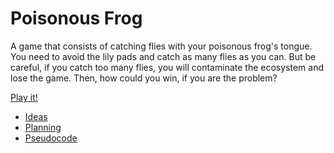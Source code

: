 # Poisonous Frog

A game that consists of catching flies with your poisonous frog's tongue. You need to avoid the lily pads and catch as many flies as you can. 
But be careful, if you catch too many flies, you will contaminate the ecosystem and lose the game. Then, how could you win, if you are the problem?

[Play it!](https://simon-cod.github.io/Cart-253/Topics/Mod%20Jam/)

- [Ideas](./ideas.md)
- [Planning](./planning.md)
- [Pseudocode](./pseudocode.md)
